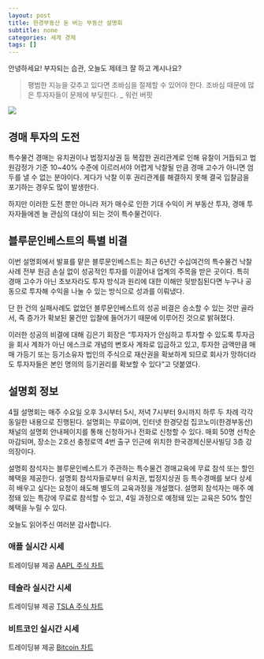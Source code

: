 ```yaml
---
layout: post
title: 한경부동산 돈 버는 부동산 설명회
subtitle: none
categories: 세계 경제
tags: []
---
```


안녕하세요! 부자되는 습관, 오늘도 제테크 잘 하고 계시나요?

> 평범한 지능을 갖추고 있다면 조바심을 절제할 수 있어야 한다. 조바심 때문에 많은 투자자들이 문제에 부딪힌다. _ 워런 버핏






![](https://source.unsplash.com/800x450/?luxury)

##  경매 투자의 도전

특수물건 경매는 유치권이나 법정지상권 등 복잡한 권리관계로 인해 유찰이 거듭되고 법원감정가 기준 10~40% 수준에 이르러서야 어렵게 낙찰될 만큼 경매 고수가 아니면 엄두를 낼 수 없는 분야이다. 게다가 낙찰 이후 권리관계를 해결하지 못해 결국 입찰금을 포기하는 경우도 많이 발생한다.

하지만 이러한 도전 뿐만 아니라 저가 매수로 인한 기대 수익이 커 부동산 투자, 경매 투자자들에겐 늘 관심의 대상이 되는 것이 특수물건이다.

## 블루문인베스트의 특별 비결

이번 설명회에서 발표를 맡은 블루문인베스트는 최근 6년간 수십여건의 특수물건 낙찰사례 전부 원금 손실 없이 성공적인 투자를 이끌어내 업계의 주목을 받은 곳이다. 특히 경매 고수가 아닌 초보자라도 투자 방식과 원리에 대한 이해만 뒷받침된다면 누구나 공동으로 투자해 수익을 나눌 수 있는 방식으로 성과를 이뤄냈다.

단 한 건의 실패사례도 없었던 블루문인베스트의 성공 비결은 승소할 수 있는 것만 골라서, 즉 증가가 확보된 물건만 입찰에 들어가기 때문에 이루어진 것으로 밝혀졌다.

이러한 성공의 비결에 대해 김은기 회장은 “투자자가 안심하고 투자할 수 있도록 투자금을 회사 계좌가 아닌 에스크로 개념의 변호사 계좌로 입금하고 있고, 투자한 금액만큼 매매 가등기 또는 등기소유자 법인의 주식으로 재산권을 확보하게 되므로 회사가 망하더라도 투자자들은 본인 명의의 등기권리를 확보할 수 있다”고 덧붙였다.

## 설명회 정보

4월 설명회는 매주 수요일 오후 3시부터 5시, 저녁 7시부터 9시까지 하루 두 차례 각각 동일한 내용으로 진행된다. 설명회는 무료이며, 인터넷 한경닷컴 집코노미(한경부동산) 채널의 설명회 안내페이지를 통해 신청하거나 전화로 신청할 수 있다. 매회 50명 선착순 마감되며, 장소는 2호선 충정로역 4번 출구 인근에 위치한 한국경제신문사빌딩 3층 강의장이다.

설명회 참석자는 블루문인베스트가 주관하는 특수물건 경매교육에 무료 참석 또는 할인 혜택을 제공한다. 설명회 참석자들로부터 유치권, 법정지상권 등 특수경매를 보다 상세히 배우고 싶다는 요청이 쇄도해 별도의 교육과정을 개설했다. 설명회 참석자는 매주 예정돼 있는 특강에 무료로 참석할 수 있고, 4일 과정으로 예정돼 있는 교육은 50% 할인혜택을 누릴 수 있다.

오늘도 읽어주신 여러분 감사합니다.

### 애플 실시간 시세


<!-- TradingView Widget BEGIN -->
<div class="tradingview-widget-container">
  <div id="tradingview_6a264"></div>
  <div class="tradingview-widget-copyright">트레이딩뷰 제공 <a href="https://kr.tradingview.com/symbols/NASDAQ-AAPL/" rel="noopener" target="_blank"><span class="blue-text">AAPL 주식 차트</span></a></div>
  <script type="text/javascript" src="https://s3.tradingview.com/tv.js"></script>
  <script type="text/javascript">
  new TradingView.widget(
  {
  "autosize": true,
  "symbol": "NASDAQ:AAPL",
  "interval": "D",
  "timezone": "Asia/Seoul",
  "theme": "light",
  "style": "1",
  "locale": "kr",
  "toolbar_bg": "#f1f3f6",
  "enable_publishing": false,
  "hide_top_toolbar": true,
  "hide_legend": true,
  "save_image": false,
  "container_id": "tradingview_6a264"
}
  );
  </script>
</div>
<!-- TradingView Widget END -->


### 테슬라 실시간 시세


<!-- TradingView Widget BEGIN -->
<div class="tradingview-widget-container">
  <div id="tradingview_39d77"></div>
  <div class="tradingview-widget-copyright">트레이딩뷰 제공 <a href="https://kr.tradingview.com/symbols/NASDAQ-TSLA/" rel="noopener" target="_blank"><span class="blue-text">TSLA 주식 차트</span></a></div>
  <script type="text/javascript" src="https://s3.tradingview.com/tv.js"></script>
  <script type="text/javascript">
  new TradingView.widget(
  {
  "autosize": true,
  "symbol": "NASDAQ:TSLA",
  "interval": "D",
  "timezone": "Asia/Seoul",
  "theme": "light",
  "style": "1",
  "locale": "kr",
  "toolbar_bg": "#f1f3f6",
  "enable_publishing": false,
  "hide_top_toolbar": true,
  "hide_legend": true,
  "save_image": false,
  "container_id": "tradingview_39d77"
}
  );
  </script>
</div>
<!-- TradingView Widget END -->


### 비트코인 실시간 시세


<!-- TradingView Widget BEGIN -->
<div class="tradingview-widget-container">
  <div id="tradingview_3f91e"></div>
  <div class="tradingview-widget-copyright">트레이딩뷰 제공 <a href="https://kr.tradingview.com/symbols/BTCUSD/?exchange=BITSTAMP" rel="noopener" target="_blank"><span class="blue-text">Bitcoin 차트</span></a></div>
  <script type="text/javascript" src="https://s3.tradingview.com/tv.js"></script>
  <script type="text/javascript">
  new TradingView.widget(
  {
  "autosize": true,
  "symbol": "BITSTAMP:BTCUSD",
  "interval": "D",
  "timezone": "Asia/Seoul",
  "theme": "light",
  "style": "1",
  "locale": "kr",
  "toolbar_bg": "#f1f3f6",
  "enable_publishing": false,
  "hide_top_toolbar": true,
  "hide_legend": true,
  "save_image": false,
  "container_id": "tradingview_3f91e"
}
  );
  </script>
</div>
<!-- TradingView Widget END -->

